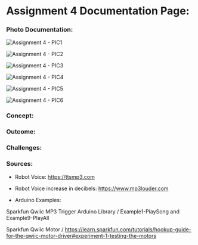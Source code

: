 # Assignment 4 Documentation Page:

### Photo Documentation:

![Assignment 4 - PIC1](https://user-images.githubusercontent.com/60816393/95026496-bbca5480-06a2-11eb-8537-6ad1317a4a28.jpeg)

![Assignment 4 - PIC2](https://user-images.githubusercontent.com/60816393/95026494-bb31be00-06a2-11eb-9ac2-4712a358b0e9.jpeg)

![Assignment 4 - PIC3](https://user-images.githubusercontent.com/60816393/95026493-ba992780-06a2-11eb-9080-b97f163c5245.jpeg)

![Assignment 4 - PIC4](https://user-images.githubusercontent.com/60816393/95026491-ba009100-06a2-11eb-99c2-186bacd3949c.jpeg)

![Assignment 4 - PIC5](https://user-images.githubusercontent.com/60816393/95026489-b8cf6400-06a2-11eb-87a2-7f4210268ede.jpeg)

![Assignment 4 - PIC6](https://user-images.githubusercontent.com/60816393/95026485-b705a080-06a2-11eb-814e-7d115150b3c2.jpeg)


### Concept:

### Outcome:

### Challenges:

### Sources:

- Robot Voice:
https://ttsmp3.com

- Robot Voice increase in decibels:
https://www.mp3louder.com

- Arduino Examples: 

Sparkfun Qwiic MP3 Trigger Arduino Library / Example1-PlaySong and Example9-PlayAll

Sparkfun Qwiic Motor / https://learn.sparkfun.com/tutorials/hookup-guide-for-the-qwiic-motor-driver#experiment-1-testing-the-motors
